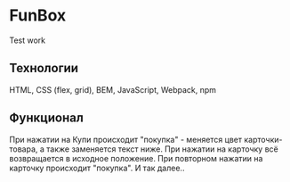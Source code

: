 # FunBox
Test work

## Технологии
HTML, CSS (flex, grid), BEM, JavaScript, Webpack, npm

## Функционал
При нажатии на Купи происходит "покупка" - меняется цвет карточки-товара, а также заменяется текст ниже.
При нажатии на карточку всё возвращается в исходное положение.
При повторном нажатии на карточку происходит "покупка".
И так далее..
